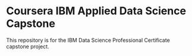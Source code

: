 # Coursera IBM Applied Data Science Capstone
This repository is for the IBM Data Science Professional Certificate capstone project.
